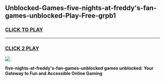 
## Unblocked-Games-five-nights-at-freddy's-fan-games-unblocked-Play-Free-grpb1
<h3>
<a href="https://premium76.site?title=five-nights-at-freddy's-fan-games-unblocked&ref=22A">CLICK TO PLAY</a></h3>
<hr>

<h3>
<a href="https://premium76.site?title=five-nights-at-freddy's-fan-games-unblocked&ref=22A">CLICK 2 PLAY</a>
  
</h3>

<a href="https://premium76.site?title=five-nights-at-freddy's-fan-games-unblocked&ref=22A"><img src="https://clearcache.store/games.png"></a>


**five-nights-at-freddy's-fan-games-unblocked games unblocked: Your Gateway to Fun and Accessible Online Gaming**
